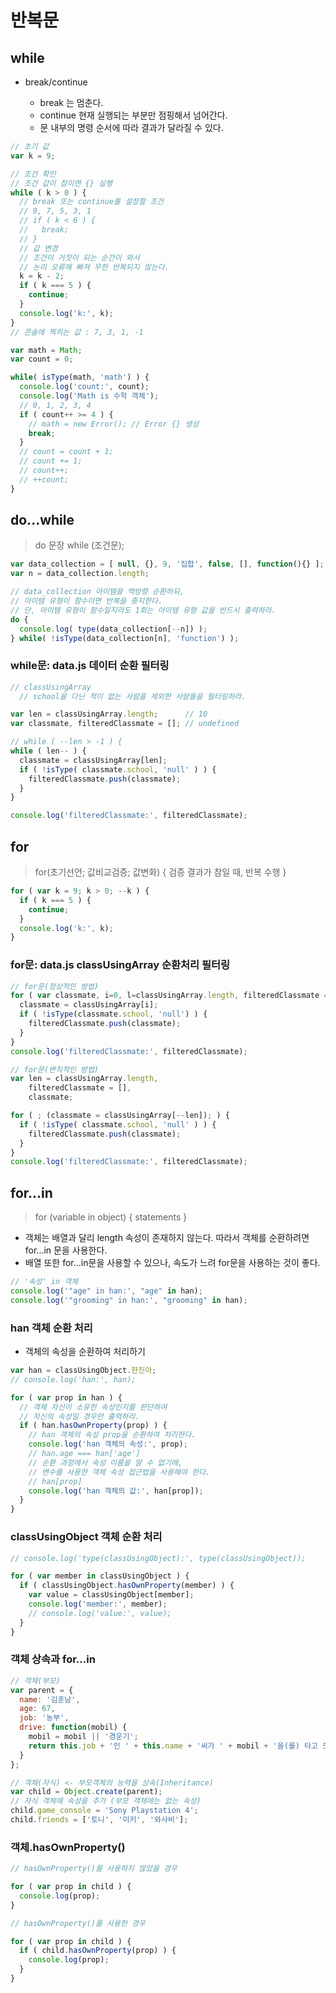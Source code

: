 
# 반복문

## while

- break/continue

  - break 는 멈춘다.
  - continue 현재 실행되는 부분만 점핑해서 넘어간다.
  - 문 내부의 명령 순서에 따라 결과가 달라질 수 있다.

```javascript
// 초기 값
var k = 9;

// 조건 확인
// 조건 값이 참이면 {} 실행
while ( k > 0 ) {
  // break 또는 continue를 설정할 조건
  // 9, 7, 5, 3, 1
  // if ( k < 6 ) {
  //   break;
  // }
  // 값 변경
  // 조건이 거짓이 되는 순간이 와서
  // 논리 오류에 빠져 무한 반복되지 않는다.
  k = k - 2;
  if ( k === 5 ) {
    continue;
  }
  console.log('k:', k);
}
// 콘솔에 찍히는 값 : 7, 3, 1, -1
```

```javascript
var math = Math;
var count = 0;

while( isType(math, 'math') ) {
  console.log('count:', count);
  console.log('Math is 수학 객체');
  // 0, 1, 2, 3, 4
  if ( count++ >= 4 ) {
    // math = new Error(); // Error {} 생성
    break;
  }
  // count = count + 1;
  // count += 1;
  // count++;
  // ++count;
}
```


## do...while

> do 문장 while (조건문);


```javascript
var data_collection = [ null, {}, 9, '집합', false, [], function(){} ];
var n = data_collection.length;

// data_collection 아이템을 역방향 순환하되,
// 아이템 유형이 함수이면 반복을 중지한다.
// 단, 아이템 유형이 함수일지라도 1회는 아이템 유형 값을 반드시 출력하라.
do {
  console.log( type(data_collection[--n]) );
} while( !isType(data_collection[n], 'function') );
```

### while문: data.js 데이터 순환 필터링

```javascript
// classUsingArray
  // school을 다닌 적이 없는 사람을 제외한 사람들을 필터링하라.

var len = classUsingArray.length;      // 10
var classmate, filteredClassmate = []; // undefined

// while ( --len > -1 ) {
while ( len-- ) {
  classmate = classUsingArray[len];
  if ( !isType( classmate.school, 'null' ) ) {
    filteredClassmate.push(classmate);
  }
}

console.log('filteredClassmate:', filteredClassmate);
```


## for

> for(초기선언; 값비교검증; 값변화) { 검증 결과가 참일 때, 반복 수행 }

```javascript
for ( var k = 9; k > 0; --k ) {
  if ( k === 5 ) {
    continue;
  }
  console.log('k:', k);
}
```

### for문: data.js classUsingArray 순환처리 필터링

```javascript
// for문(정상적인 방법)
for ( var classmate, i=0, l=classUsingArray.length, filteredClassmate = []; i<l; ++i ) {
  classmate = classUsingArray[i];
  if ( !isType(classmate.school, 'null') ) {
    filteredClassmate.push(classmate);
  }
}
console.log('filteredClassmate:', filteredClassmate);

// for문(변칙적인 방법)
var len = classUsingArray.length,
    filteredClassmate = [],
    classmate;

for ( ; (classmate = classUsingArray[--len]); ) {
  if ( !isType( classmate.school, 'null' ) ) {
    filteredClassmate.push(classmate);
  }
}
console.log('filteredClassmate:', filteredClassmate);
```


## for...in

> for (variable in object) { statements }

- 객체는 배열과 달리 length 속성이 존재하지 않는다. 따라서 객체를 순환하려면 for...in 문을 사용한다.
- 배열 또한 for...in문을 사용할 수 있으나, 속도가 느려 for문을 사용하는 것이 좋다.

```javascript
// '속성' in 객체
console.log('"age" in han:', "age" in han);
console.log('"grooming" in han:', "grooming" in han);
```

### han 객체 순환 처리

- 객체의 속성을 순환하여 처리하기

```javascript
var han = classUsingObject.한진아;
// console.log('han:', han);

for ( var prop in han ) {
  // 객체 자신이 소유한 속성인지를 판단하여
  // 자신의 속성일 경우만 출력하라.
  if ( han.hasOwnProperty(prop) ) {
    // han 객체의 속성 prop을 순환하여 처리한다.
    console.log('han 객체의 속성:', prop);
    // han.age === han['age']
    // 순환 과정에서 속성 이름을 알 수 없기에,
    // 변수를 사용한 객체 속성 접근법을 사용해야 한다.
    // han[prop]
    console.log('han 객체의 값:', han[prop]);
  }
}
```

### classUsingObject 객체 순환 처리

```javascript
// console.log('type(classUsingObject):', type(classUsingObject));

for ( var member in classUsingObject ) {
  if ( classUsingObject.hasOwnProperty(member) ) {
    var value = classUsingObject[member];
    console.log('member:', member);
    // console.log('value:', value);
  }
}
```

### 객체 상속과 for...in

```javascript
// 객체(부모)
var parent = {
  name: '김훈남',
  age: 67,
  job: '농부',
  drive: function(mobil) {
    mobil = mobil || '경운기';
    return this.job + '인 ' + this.name + '씨가 ' + mobil + '을(를) 타고 드라이브 합니다.';
  }
};

// 객체(자식) <- 부모객체의 능력을 상속(Inheritance)
var child = Object.create(parent);
// 자식 객체에 속성을 추가 (부모 객체에는 없는 속성)
child.game_console = 'Sony Playstation 4';
child.friends = ['토니', '미키', '와사비'];
```

### 객체.hasOwnProperty()

```javascript
// hasOwnProperty()를 사용하지 않았을 경우

for ( var prop in child ) {
  console.log(prop);
}

// hasOwnProperty()를 사용한 경우

for ( var prop in child ) {
  if ( child.hasOwnProperty(prop) ) {
    console.log(prop);
  }
}
```